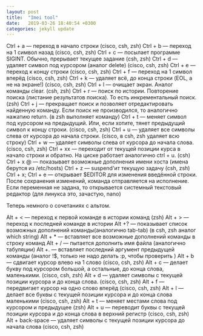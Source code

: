 ```yaml
---
layout: post
title:  "Imei tool"
date:   2019-03-26 18:40:54 +0300
categories: jekyll update
---
```

Ctrl + a — переход в начало строки (cisco, csh, zsh)
Ctrl + b — переход на 1 символ назад (cisco, csh, zsh)
Ctrl + c — посылает программе SIGINT. Обычно, прерывает текущее задание (csh, zsh)
Ctrl + d — удаляет символ под курсором (аналог delete) (cisco, csh, zsh)
Ctrl + e — переход к концу строки (cisco, csh, zsh)
Ctrl + f — переход на 1 символ вперёд (cisco, csh, zsh)
Ctrl + k — удаляет всё, до конца строки (EOL, а не на экране!) (cisco, csh, zsh)
Ctrl + l — очищает экран. Аналог команды clear. (csh, zsh)
Ctrl + r — поиск по истории. Повторение поиска (листание результатов поиска). То есть инкрементальный поиск. (zsh)
Ctrl + j — прекращает поиск и позволяет отредактировать найденную команду. Если поиск не производился, то аналогично нажатию return. (в zsh выполняет команду)
Ctrl + t — меняет символ под курсором на предыдущий. Или, если хотите, тянет предыдущий символ к концу строки. (cisco, csh, zsh)
Ctrl + u — удаляет все символы слева от курсора до начала строки. (cisco, в csh, zsh удаляет всю строку)
Ctrl + w — удаляет символы слева от курсора до начала слова. (cisco, csh, zsh)
Ctrl + xx — переходит от текущей позиции курса в начало строки и обратно. На циске работает аналогично ctrl + u. (csh)
Ctrl + x @ — показывает возможные дополнения имени хоста (имена берутся из /etc/hosts)
Ctrl + z — suspend'ит текущую задачу (csh, zsh)
Ctrl + x; Ctrl + e — открывает $EDITOR для изменения введённой строки. После сохранения изменений, команда отправляется на исполнение. Если переменная не задана, то открывается системный текстовый редактор (для линукса это, зачастую, nano)

Теперь немного о сочетаниях с альтом.

Alt + < — переход к первой команде в истории команд (zsh)
Alt + > — переход к последней команде в истории
Alt +? — показывает список возможных дополнений команды(аналогично tab-tab) (в csh, zsh аналог which string)
Alt + * — вставляет все возможные дополнений команды в строку команд
Alt + / — пытается дополнить имя файла (аналогично табуляции)
Alt +. — вставляет последний аргумент предыдущей команды (аналог !$, только не надо делать :p, чтобы проверить )
Alt + b — сдвигает курсор влево на 1 слово (cisco, csh, zsh)
Alt + c — делает букву под курсором большой, а остальные, до конца слова, маленькими. (cisco, csh, zsh)
Alt + d — удаляет символы с текущей позиции курсора и до конца слова. (cisco, csh, zsh)
Alt + f — передвигает курсор на одно слово вперёд (cisco, csh, zsh)
Alt + l — делает все буквы с текущей позиции курсора и до конца слова маленькими (cisco, csh, zsh)
Alt + t — меняет местами слова под курсором и предыдущее (zsh)
Alt + u — переводит буквы с текущей позиции курсора и до конца слова в верхний регистр (cisco, csh, zsh)
Alt + back-space — удаляет символы с текущей позиции курсора до начала слова (cisco, csh, zsh)
